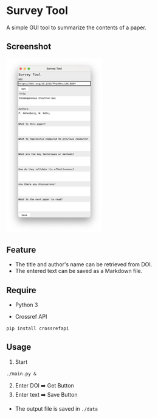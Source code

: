 # Survey Tool
A simple GUI tool to summarize the contents of a paper.

## Screenshot
<img src="images/screenshot.png" width="50%">

## Feature
- The title and author's name can be retrieved from DOI.
- The entered text can be saved as a Markdown file.

## Require
- Python 3

- Crossref API
```
pip install crossrefapi
```

## Usage
1. Start
```
./main.py &
```
2. Enter DOI :arrow_right: Get Button
3. Enter text :arrow_right: Save Button

- The output file is saved in `./data`
